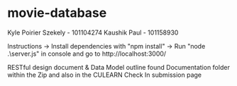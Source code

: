 # movie-database

Kyle Poirier Szekely - 101104274
Kaushik Paul - 101158930


Instructions
-> Install dependencies with "npm install"
-> Run "node .\server.js" in console and go to http://localhost:3000/


RESTful design document & Data Model outline found Documentation folder within the Zip and also in the CULEARN Check In submission page